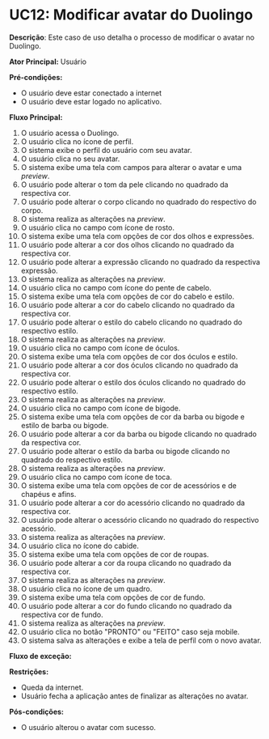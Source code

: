 # UC12: Modificar avatar do Duolingo

**Descrição**: Este caso de uso detalha o processo de modificar o avatar no Duolingo.

**Ator Principal:** Usuário

**Pré-condições:**

- O usuário deve estar conectado a internet
- O usuário deve estar logado no aplicativo.

**Fluxo Principal:**

1. O usuário acessa o Duolingo.
2. O usuário clica no ícone de perfil.
3. O sistema exibe o perfil do usuário com seu avatar.
4. O usuário clica no seu avatar.
5. O sistema exibe uma tela com campos para alterar o avatar e uma *preview*.
6. O usuário pode alterar o tom da pele clicando no quadrado da respectiva cor.
7. O usuário pode alterar o corpo clicando no quadrado do respectivo do corpo.
8. O sistema realiza as alterações na *preview*.
9. O usuário clica no campo com ícone de rosto.
10. O sistema exibe uma tela com opções de cor dos olhos e expressões.
11. O usuário pode alterar a cor dos olhos clicando no quadrado da respectiva cor.
12. O usuário pode alterar a expressão clicando no quadrado da respectiva expressão.
13. O sistema realiza as alterações na *preview*.
14. O usuário clica no campo com ícone do pente de cabelo.
15. O sistema exibe uma tela com opções de cor do cabelo e estilo.
16. O usuário pode alterar a cor do cabelo clicando no quadrado da respectiva cor.
17. O usuário pode alterar o estilo do cabelo clicando no quadrado do respectivo estilo.
18. O sistema realiza as alterações na *preview*.
19. O usuário clica no campo com ícone de óculos.
20. O sistema exibe uma tela com opções de cor dos óculos e estilo.
21. O usuário pode alterar a cor dos óculos clicando no quadrado da respectiva cor.
22. O usuário pode alterar o estilo dos óculos clicando no quadrado do respectivo estilo.
23. O sistema realiza as alterações na *preview*.
24. O usuário clica no campo com ícone de bigode.
25. O sistema exibe uma tela com opções de cor da barba ou bigode e estilo de barba ou bigode.
26. O usuário pode alterar a cor da barba ou bigode clicando no quadrado da respectiva cor.
27. O usuário pode alterar o estilo da barba ou bigode clicando no quadrado do respectivo estilo.
28. O sistema realiza as alterações na *preview*.
29. O usuário clica no campo com ícone de toca.
30. O sistema exibe uma tela com opções de cor de acessórios e de chapéus e afins.
31. O usuário pode alterar a cor do acessório clicando no quadrado da respectiva cor.
32. O usuário pode alterar o acessório clicando no quadrado do respectivo acessório.
33. O sistema realiza as alterações na *preview*.
34. O usuário clica no ícone do cabide.
35. O sistema exibe uma tela com opções de cor de roupas.
36. O usuário pode alterar a cor da roupa clicando no quadrado da respectiva cor.
37. O sistema realiza as alterações na *preview*.
38. O usuário clica no ícone de um quadro.
39. O sistema exibe uma tela com opções de cor de fundo.
40. O usuário pode alterar a cor do fundo clicando no quadrado da respectiva cor de fundo.
41. O sistema realiza as alterações na *preview*.
42. O usuário clica no botão "PRONTO" ou "FEITO" caso seja mobile.
43. O sistema salva as alterações e exibe a tela de perfil com o novo avatar.

**Fluxo de exceção:** 

**Restrições:**

- Queda da internet.
- Usuário fecha a aplicação antes de finalizar as alterações no avatar.

**Pós-condições:**

- O usuário alterou o avatar com sucesso.
